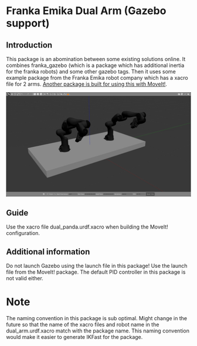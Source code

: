 # Franka Emika Dual Arm (Gazebo support)
## Introduction
This package is an abomination between some existing solutions online. It combines franka_gazebo (which is a package which has additional inertia for the franka robots) and some other gazebo tags. Then it uses some example package from the Franka Emika robot company which has a xacro file for 2 arms. [Another package is built for using this with MoveIt!](https://github.com/Machine-Jonte/panda_dual_gazebo_moveit_config). 

<p align="center">
  <img src="./images/Panda_dual_gazebo.png" title="Illustration of how the package can be used." width="800">
</p>

## Guide
Use the xacro file dual_panda.urdf.xacro when building the MoveIt! configuration.

## Additional information
Do not launch Gazebo using the launch file in this package! Use the launch file from the MoveIt! package. The default PID controller in this package is not valid either.

# Note
The naming convention in this package is sub optimal. Might change in the future so that the name of the xacro files and robot name in the dual_arm.urdf.xacro match with the package name. This naming convention would make it easier to generate IKFast for the package.

